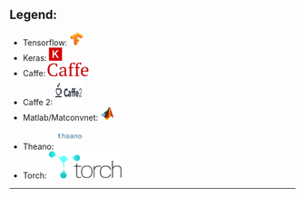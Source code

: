 ## Legend:
- Tensorflow: [<img src="logo/tf.jpg" width="24" height="24" />]()
- Keras: [<img src="logo/Keras_Logo.jpg" width="24" height="24" />]()
- Caffe: [<img src="logo/caffe-logo.png" width="72" height="24" />]()
- Caffe 2: [<img src="logo/caffe2-logo.png" width="48" height="48" />]()
- Matlab/Matconvnet: [<img src="logo/matlab-Logo.png" width="24" height="24" />]()
- Theano: [<img src="logo/theano-logo.png" height="48" />]()
- Torch: [<img src="logo/torch-logo.png" height="48" />]()

***
